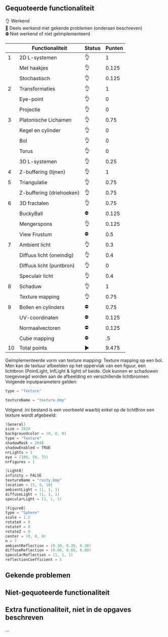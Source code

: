 ## Gequoteerde functionaliteit

:ok_hand: Werkend  
:construction_worker: Deels werkend met gekende problemen (onderaan beschreven)  
:no_entry: Niet werkend of niet geïmplementeerd  


|   | Functionaliteit       | Status | Punten   |
|---|---------------------------|---|-----------|
| 1 | 2D L-systemen             | :ok_hand: | 1 |
|   | Met haakjes               | :ok_hand: | 0.125 |
|   | Stochastisch              | :ok_hand: | 0.125 |
| 2 | Transformaties            | :ok_hand: | 1 |
|   | Eye-point                 | :ok_hand: | 0 |
|   | Projectie                 | :ok_hand: | 0 |
| 3 | Platonische Lichamen      | :ok_hand: | 0.75 |
|   | Kegel en cylinder         | :ok_hand: | 0 |
|   | Bol                       | :ok_hand: | 0 |
|   | Torus                     | :ok_hand: | 0 |
|   | 3D L-systemen             | :ok_hand: | 0.25 |
| 4 | Z-buffering (lijnen)      | :ok_hand: | 1 |
| 5 | Triangulatie              | :ok_hand: | 0.75 |
|   | Z-buffering (driehoeken)  | :ok_hand: | 0.75 |
| 6 | 3D fractalen              | :ok_hand: | 0.75 |
|   | BuckyBall                 | :no_entry: | 0.125 |
|   | Mengerspons               | :ok_hand: | 0.125 |
|   | View Frustum              | :no_entry: | 0.5 |
| 7 | Ambient licht             | :ok_hand: | 0.3 |
|   | Diffuus licht (oneindig)  | :ok_hand: | 0.4 |
|   | Diffuus licht (puntbron)  | :ok_hand: | 0 |
|   | Speculair licht           | :ok_hand: | 0.4 |
| 8 | Schaduw                   | :ok_hand: | 1 |
|   | Texture mapping           | :ok_hand: | 0.75 |
| 9 | Bollen en cylinders       | :no_entry: | 0.75 |
|   | UV-coordinaten            | :no_entry: | 0.125 |
|   | Normaalvectoren           | :no_entry: | 0.125 |
|   | Cube mapping              | :no_entry: | .5 |
| 10| Total points              | :arrow_forward: | 9.475 |

Geïmplementeerde vorm van texture mapping: Texture mapping op een bol. Men kan de textuur afbeelden op het oppervlak van een figuur, een lichtbron (PointLight, InfLight & light) of beide. Ook kunnen er schaduwen toegevoegd worden aan de afbeelding en verschillende lichtbronnen. Volgende inputparameters gelden:
```cpp
type = "Texture"
```
```cpp
textureName = "texture.bmp"
```
Volgend .ini bestand is een voorbeeld waarbij enkel op de lichtBron een texture wordt afgebeeld:
```cpp
[General]
size = 1024
backgroundcolor = (0, 0, 0)
type = "Texture"
shadowMask = 2048
shadowEnabled = TRUE
nrLights = 1
eye = (100, 50, 75)
nrFigures = 1

[Light0]
infinity = FALSE
textureName = "rusty.bmp"
location = (5, 9, 10)
ambientLight = (1, 1, 1)
diffuseLight = (1, 1, 1)
specularLight = (1, 1, 1)

[Figure0]
type = "Sphere"
scale = 1.2
rotateX = 0
rotateY = 0
rotateZ = 0
center = (0, 0, 0)
n = 7
ambientReflection = (0.30, 0.30, 0.30)
diffuseReflection = (0.60, 0.60, 0.60)
specularReflection = (1, 1, 1)
reflectionCoefficient = 5
```

## Gekende problemen 
## Niet-gequoteerde functionaliteit
## Extra functionaliteit, niet in de opgaves beschreven
...

